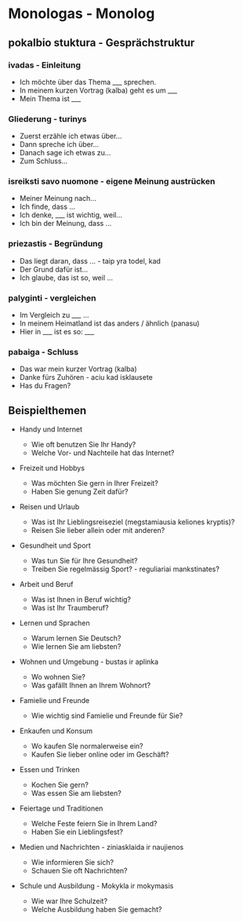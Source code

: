 # Monologas - Monolog

## pokalbio stuktura - Gesprächstruktur

### ivadas - Einleitung

- Ich möchte über das Thema ___ sprechen.
- In meinem kurzen Vortrag (kalba) geht es um ___
- Mein Thema ist ___

### Gliederung - turinys

- Zuerst erzähle ich etwas über...
- Dann spreche ich über...
- Danach sage ich etwas zu...
- Zum Schluss...

### isreiksti savo nuomone - eigene Meinung austrücken

- Meiner Meinung nach...
- Ich finde, dass ...
- Ich denke, ___ ist wichtig, weil...
- Ich bin der Meinung, dass ...

### priezastis - Begründung

- Das liegt daran, dass ... - taip yra todel, kad
- Der Grund dafür ist...
- Ich glaube, das ist so, weil ...

### palyginti - vergleichen

- Im Vergleich zu ___ ...
- In meinem Heimatland ist das anders / ähnlich (panasu)
- Hier in ___ ist es so: ___

### pabaiga - Schluss

- Das war mein kurzer Vortrag (kalba)
- Danke fürs Zuhören - aciu kad isklausete
- Has du Fragen?

## Beispielthemen

- Handy und Internet
    - Wie oft benutzen Sie Ihr Handy?
    - Welche Vor- und Nachteile hat das Internet?

- Freizeit und Hobbys
    - Was möchten Sie gern in Ihrer Freizeit?
    - Haben Sie genung Zeit dafür?
 
- Reisen und Urlaub
    - Was ist Ihr Lieblingsreiseziel (megstamiausia keliones kryptis)?
    - Reisen Sie lieber allein oder mit anderen?

- Gesundheit und Sport
    - Was tun Sie für Ihre Gesundheit?
    - Treiben Sie regelmässig Sport? - reguliariai mankstinates?

- Arbeit und Beruf
    - Was ist Ihnen in Beruf wichtig?
    - Was ist Ihr Traumberuf?
 
- Lernen und Sprachen
    - Warum lernen Sie Deutsch?
    - Wie lernen Sie am liebsten?

- Wohnen und Umgebung - bustas ir aplinka
    - Wo wohnen Sie?
    - Was gafällt Ihnen an Ihrem Wohnort?

- Famielie und Freunde
    - Wie wichtig sind Famielie und Freunde für Sie?

- Enkaufen und Konsum
    - Wo kaufen SIe normalerweise ein?
    - Kaufen Sie lieber online oder im Geschäft?
 
- Essen und Trinken
    - Kochen Sie gern?
    - Was essen Sie am liebsten?

- Feiertage und Traditionen
    - Welche Feste feiern Sie in Ihrem Land?
    - Haben Sie ein Lieblingsfest?
 
- Medien und Nachrichten - ziniasklaida ir naujienos
    - Wie informieren Sie sich?
    - Schauen Sie oft Nachrichten?

- Schule und Ausbildung - Mokykla ir mokymasis
    - Wie war Ihre Schulzeit?
    - Welche Ausbildung haben Sie gemacht?
